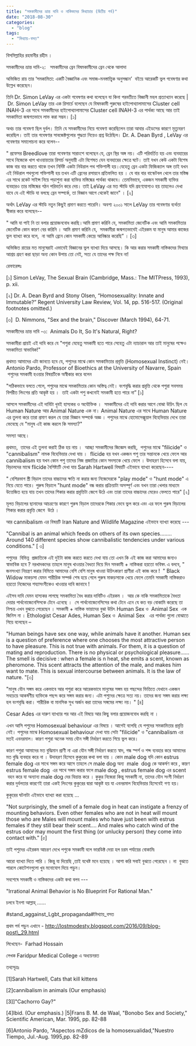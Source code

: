 ```yaml
---
title: "সমকামীদের ভ্রান্ত দাবি ও নাস্তিকদের মিথ্যাচার (দ্বিতীয় পর্ব)"
date: "2018-08-30"
categories: 
  - "blog"
tags: 
  - "মিথ্যায়-বসত"
---
```


বিসমিল্লাহির রহমানীর রহীম ।

সমকামীদের ভ্রান্ত দাবি-২:   সমকামীদের ব্রেন বিষমকামীদের ব্রেন থেকে আলাদা

অভিজিত রায় তার ‘সমকামিতা: একটি বৈজ্ঞানিক এবং সমাজ-মনস্তাত্ত্বিক অনুসন্ধান’  বইয়ে আরেকটি ভুল গবেষণার কথা উল্লেখ করেছেন।

তিনি Dr. Simon LeVay এর একটা গবেষণার কথা বলেছেন যা কিনা পরবতীতে বিজ্ঞানী মহল প্রত্যাখ্যান করেছে |  Dr. Simon LeVay তার এক রিসার্চে বলেছেন যে বিষমকামী পুরুষের হাইপোথ্যালামাসের Cluster cell INAH-3 এর সাথে সমকামীদের হাইপোথ্যালামাসের Cluster cell INAH-3 এর পার্থক্য আছে আর তাই সমকামিতা জন্মগতভাবে লাভ করা সম্ভব। \[১\]

অথচ তার গবেষণা ছিল দুর্বল। তিনি যে সমকামীদের নিয়ে গবেষণা করেছিলেন তারা আবার এইডসের কারণে মৃত্যুবরণ করেছিল। তাই তার গবেষণার সাবজেক্টগুলোর শুদ্ধতা নিয়েও প্রশ্ন উঠেছিল। Dr. A. Dean Byrd , LeVay এর গবেষণার সমালোচনা করে বলেন--

" প্রফেসর Breedlove তারা গবেষণার সারাংশে বলেছেন যে, ব্রেন স্থির অঙ্গ নয়। এটি পরিবর্তিত হয় এবং ব্যবহারের সাথে নিজেকে খাপ খাওয়ায়তার রিসার্চ অনুযায়ী এটা বিশেষত যেন ব্যবহারের ক্ষেত্রে ঘটে। তাই যখন কেউ একটা বিশেষ কাজ বার বার করতে থাকে তখন নির্দিষ্ট একটা নিউরাল পথ শক্তিশালী হয়।যেহেতু ব্রেন একটা ফিজিক্যাল অঙ্গ তাই যখন এই নিউরাল পথগুলো শক্তিশালী হয় তখন এটি ব্রেনের রসায়নে প্রতিফলিত হয় । যে বার বার বাস্কেটবল খেলে তার মস্তিষ্ক এর সাথে রকেট সাইন্স নিয়ে পড়াশুনা করা ব্যক্তির মস্তিষ্কের পার্থক্য থাকবে। তেমনিভাবে, একজন সমকামী ব্যক্তির ব্যবহারও তার মস্তিষ্কের গঠন পরিবর্তন করে দেয়। তাই LeVay এর মত স্টাডি যদি গ্রহণযোগ্যও হয় তাহলেও দেখা যাবে যে এই স্টাডি যা বলছে ব্রেন সম্পর্কে, তা বিজ্ঞান আগে থেকেই জানে" । \[২\]

অর্থাৎ LeVay এর স্টাডি নতুন কিছুই প্রমাণ করতে পারেনি। অবশ্য ২০০১ সালে LeVay তার গবেষণার ব্যর্থতা স্বীকার করে বলেছেন--

" আমি যা পাই নি তা বলার প্রয়োজনবোধ করছি।আমি প্রমাণ করিনি যে, সমকামিতা জেনেটিক এবং আমি সমকামিতার জেনেটিক কোন কারণ বের করিনি । আমি প্রমাণ করিনি যে,  সমকামীরা জন্মগতভাবেই এইরকম যা মানুষ আমার কাজের ভুল ব্যাখ্যা করে বলে,  না আমি ব্রেনে কোন সমকামী কেন্দ্রে আবিষ্কার করেছি” । \[৩\]

অভিজিত রায়ের মত মানুষেরাই এভাবেই বিজ্ঞানের ভুল ব্যাখ্যা দিয়ে আসছে। কি আর করার সমকামী নাস্তিকদের মিথ্যার আশ্রয় গ্রহণ করা ছাড়া অন্য কোন উপায় তো নেই, সত্য যে তাদের পক্ষ নিবে না!

রেফারেন্সঃ

\[১\] Simon LeVay, The Sexual Brain (Cambridge, Mass.: The MITPress, 1993), p. xii.

\[২\] Dr. A. Dean Byrd and Stony Olsen, “Homosexuality: Innate and Immutable?” Regent University Law Review, Vol. 14, pp. 516-517. (Original footnotes omitted.)

\[৩\]  D. Nimmons, "Sex and the brain," Discover (March 1994), 64-71.

সমকামীদের ভ্রান্ত দাবি -৩:  Animals Do It, So It's Natural, Right?

সমকামীরা প্রায়ই এই দাবি করে যে "পশুরা যেহেতু সমকামী হতে পারে সেহেতু এটা ন্যাচারাল আর তাই মানুষের পক্ষেও সমকামিতা স্বাভাবিক!"

প্রথমত আমাদের এটা জানতে হবে যে, পশুদের মাঝে কোন সমকামিতার প্রবৃত্তি (Homosexual Instinct) নেই। Antonio Pardo, Professor of Bioethics at the University of Navarre, Spain  পশুদের সমকামী হওয়ার বিষয়টিকে অস্বীকার করে বলেন

"সঠিকভাবে বলতে গেলে, পশুদের মাঝে সমকামিতার কোন অস্তিত্ব নেই। বংশবৃদ্ধি করার প্রবৃত্তি থেকে পশুরা সবসময় বিপরীত লিংগের প্রতি আকৃষ্ট হয় ।  তাই একটা পশু কখনোই সমকামী হতে পারে না” \[১\]

আসলে সমকামীদের এই দাবিটা খুবই হাস্যকর ও অযৌক্তিক ।  সমকামীদের এই দাবি করার আগে বোঝা উচিৎ ছিল যে Human Nature আর Animal Nature এক না। Animal Nature এর সাথে Human Nature এর তুলনা করে তারা প্রমাণ করল যে তারা বিজ্ঞান সম্পর্কে অজ্ঞ । পশুদের মাঝে হোমোসেক্সুয়াল বিহেভিয়ার দেখে তারা ভেবেছে যে "মানুষ এই কাজ করলে কি সমস্যা?"

সমস্যা আছে ৷

প্রথমত,  তাদের এই তুলনা করাই ঠিক হয় নায় ।  আচ্ছা সমকামীদের জিজ্ঞেস করছি,  পশুদের মাঝে "filicide" ও "cannibalism" নামক বিহেভিয়ার দেখা যায় ।  flicide হয় যখন একজন পশু তার সন্তানকে খেয়ে ফেলে আর cannibalism হয় যখন কোন পশু তাদের নিজ প্রজাতির কোন সদস্যকে খেয়ে ফেলে । উদাহরণ হিসেবে বলা যায়, বিড়ালদের মাঝে flicide বৈশিষ্ট্যটি দেখা যায় Sarah Hartwell বিষয়টি এইভাবে ব্যাখ্যা করেছেন----

" বেশিরভাগ স্ত্রী বিড়াল তাদের বাচ্চাদের ক্ষতি না করার জন্য নিজেদেরকে "play mode" ও "hunt mode" এ নিয়ে যেতে পারে। পুরুষ বিড়ালে "hunt mode" বন্ধ করার প্রক্রিয়াটা অসম্পূর্ণ এবং যখন তারা খেলার মাধ্যমে উত্তেজিত হয়ে যায় তখন তাদের শিকার করার প্রবৃত্তিটা জেগে উঠে এবং তারা তাদের বাচ্চাদের মেরেও ফেলতে পারে" \[২\]

মূলত বিড়ালের ছানাদের আচরণের কারণে পুরুষ বিড়াল তাদেরকে শিকার ভেবে ভুল করে এবং এর ফলে পুরুষ বিড়ালের শিকার করার প্রবৃত্তি জেগে  উঠে ।

আর cannibalism এর বিষয়টি Iran Nature and Wildlife Magazine এইভাবে ব্যাখ্যা করেছে ---

"Cannibal is an animal which feeds on others of its own species........ Around 140 different species show cannibalistic tendencies under various conditions." \[ ৩\]

পশুদের  বিভিন্ন  প্রজাতিকে এই দুইটা কাজ করতে করতে দেখা যায় তো এখন কি এই কাজ করা আমাদের জন্যও স্বাভাবিক হবে ? নরখাদকদের তাহলে মানুষ খাওয়ার বৈধতা দিয়ে দিন সমকামী + নাস্তিকরা হয়তো ভবিষৎ এ বলবে, " জনসংখ্যা নিয়ন্ত্রণ করার নিমিত্তে আমাদের বেশি বেশি মানুষ খাওয়া উচিৎকারণ প্রাণীরা এই কাজ করে !  " Black Widow মাকড়সা যেমন শারীরিক সম্পর্ক শেষ হয়ে গেলে পুরুষ মাকড়সাকে খেয়ে ফেলে তেমনি সমকামী নাস্তিকরাও হয়তো নিজেদের শয্যাসংগীকেও খাওয়ার দাবি জানাবে !

এইসব দাবি যেমন হাস্যকর লাগছে সমকামিতা বৈধ করার দাবিটিও এইরকম ।  আর কে নাকি সমকামিতাকে বৈধতা দেয়ার পার্থনোজেনেসিসকে টেনে এনেছে ।  সে পার্থনোজেনেসিসের কথা টেনে এনে যে কত বড় বোকামি করেছে তা নিশ্চয় এখন বুঝতে পেরেছেন । সমকামী + নাস্তিক ভায়াদের বুঝা উচিৎ Human Sex ও  Animal Sex  এক জিনিস না । Ethologist Cesar Ades, Human Sex ও  Animal Sex   এর পার্থক্য গুলো বোঝাতে গিয়ে বলেছেন –

"Human beings have sex one way, while animals have it another. Human sex is a question of preference where one chooses the most attractive person to have pleasure. This is not true with animals. For them, it is a question of mating and reproduction. There is no physical or psychological pleasure...... The smell is decisive : when a female is n heat, she emits a scent, known as pheromone. This scent attracts the attention of the male, and makes him want to mate. This is sexual intercourse between animals. It is the law of nature. "\[৩\]

"মানুষ যৌন সঙ্গম করে একভাবে আর পশুরা করে আরেকভাবে মানুষের সঙ্গম হয় পছন্দের ভিত্তিতে যেখানে একজন সবচেয়ে আকর্ষণীয় ব্যক্তিকে পছন্দ করে সঙ্গম করার জন্য। এটা পশুদের ক্ষেত্রে সত্য নয়। তাদের জন্য সঙ্গম করার লক্ষ্য হল বংশবৃদ্ধি করা। শারীরিক বা মানসিক সুখ অর্জন করা তাদের সঙ্গমের লক্ষ্য নয়। " \[৪\]

Cesar Ades এর দারুণ ব্যাখ্যার পর আর এই বিষয়ে আর কিছু বলার প্রয়োজনবোধ করছি না ।

এখন আসি পশুদের Homosexual behaviour এর বিষয়ে । আগেই বলেছি যে পশুদের সমকামিতার প্রবৃত্তি নেই। পশুদের মাঝে Homosexual behaviour দেখা যায় সেটা "filicide" ও "cannibalism এর মতই এবনরমাল। কারণ পশুরা অনেক সময় যৌন সঙ্গী নির্ধারণ করতে গিয়ে ভুল করে।

কারণ পশুরা আমাদের মত বুদ্ধিমান প্রাণী না এরা যৌন সঙ্গী নির্ধারণ করতে স্বাদ, গন্ধ স্পর্শ ও শব্দ ব্যবহার করে আমাদের মত বুদ্ধি ব্যবহার করে না । উদাহরণ হিসেবে কুকুরের কথা বলা যায় । কোন male dog যদি কোন estrus female dog এর সাথে সঙ্গম করে আসে তাহলে সে male dog অন্য  male  dog কে আকর্ষণ করে , কারণ estrus female dog  এর সাথে সঙ্গম করার ফলে male dog , estrus female dog এর scent  বহন করে যা অন্যান্য male dog দের বিভ্রান্ত করে । কুকুর নিজেরা কিন্তু সমকামী না, তাদের যৌন সংগী নির্ধারণ করার দুর্বলতার কারণেই তারা একই লিংগের কুকুরের দ্বারা আকৃষ্ট হয় যা এবনরমাল বিহেভিয়ার হিসেবেই গণ্য হয়।

কুকুরের ঘটনাটা এইভাবে ব্যাখ্যা করা হয়েছে …

"Not surprisingly, the smell of a female dog in heat can instigate a frenzy of mounting behaviors. Even other females who are not in heat will mount those who are Males will mount males who have just been with estrus females if they still bear their scent.... And males who catch wind of the estrus odor may mount the first thing (or unlucky person) they come into contact with." \[৫\]

তাই পশুদের এইরকম আচরণ দেখে পশুকে সমকামী বলে ভারডিক্ট দেয়া হল চরম পর্যায়ের বোকামি৷

আরো ব্যাখ্যা দিতে পারি । কিন্তু যা দিয়েছি ,তাই যথেষ্ট মনে হয়েছে । আশা করি সবাই বুঝতে পেরেছেন । না  বুঝতে পারলে কোটেশনগুলো খুব মনোযোগ দিয়ে পড়ুন।

সবশেষে সমকামী ও নাস্তিকদের একটা কথা বলব ---

"Irrational Animal Behavior is No Blueprint For Rational Man."

চলবে ইনশা আল্লাহ্‌ ……

#stand\_aggainst\_Lgbt\_propaganda#মিথ্যায়\_বসত

প্রথম পর্ব পড়ুন এখানে - http://lostmodesty.blogspot.com/2016/09/blog-post\_29.html

লিখেছেন-  Farhad Hossain

লেখক Faridpur Medical College এ অধ্যয়নরত

তথ্যসূত্রঃ

\[1\]Sarah Hartwell, Cats that kill kittens

\[2\]cannibalism in animals (Our emphasis)

\[3\]\]"Cachorro Gay?"

\[4\]Ibid. (Our emphasis.) |5|Frans B. M. de Waal, "Bonobo Sex and Society," Scientific American, Mar. 1995, pp. 82-88

\[6\]Antonio Pardo, "Aspectos mZdicos de la homosexualidad,"Nuestro Tiempo, Jul.-Aug. 1995,pp. 82-89
